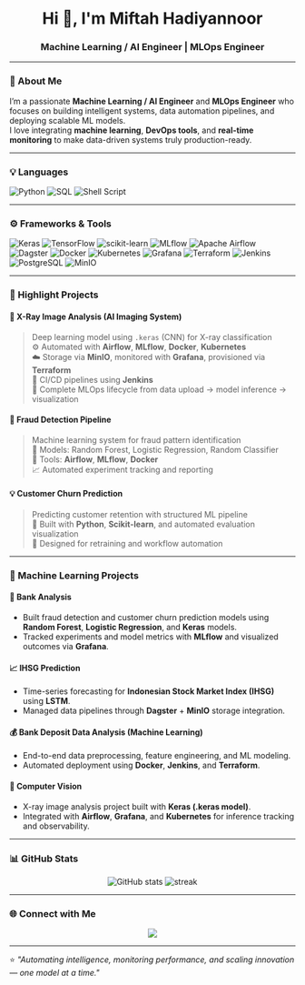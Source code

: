<h1 align="center">Hi 👋, I'm Miftah Hadiyannoor</h1>
<h3 align="center">Machine Learning / AI Engineer | MLOps Engineer</h3>

---

### 🧠 About Me
I’m a passionate **Machine Learning / AI Engineer** and **MLOps Engineer** who focuses on building intelligent systems, data automation pipelines, and deploying scalable ML models.  
I love integrating **machine learning**, **DevOps tools**, and **real-time monitoring** to make data-driven systems truly production-ready.

---

### 💡 Languages
![Python](https://img.shields.io/badge/Python-3776AB?style=for-the-badge&logo=python&logoColor=white)
![SQL](https://img.shields.io/badge/SQL-4479A1?style=for-the-badge&logo=postgresql&logoColor=white)
![Shell Script](https://img.shields.io/badge/Shell-89E051?style=for-the-badge&logo=gnu-bash&logoColor=black)

---

### ⚙️ Frameworks & Tools
![Keras](https://img.shields.io/badge/Keras-D00000?style=for-the-badge&logo=keras&logoColor=white)
![TensorFlow](https://img.shields.io/badge/TensorFlow-FF6F00?style=for-the-badge&logo=tensorflow&logoColor=white)
![scikit-learn](https://img.shields.io/badge/scikit--learn-F7931E?style=for-the-badge&logo=scikit-learn&logoColor=white)
![MLflow](https://img.shields.io/badge/MLflow-0194E2?style=for-the-badge&logo=mlflow&logoColor=white)
![Apache Airflow](https://img.shields.io/badge/Airflow-017CEE?style=for-the-badge&logo=apache-airflow&logoColor=white)
![Dagster](https://img.shields.io/badge/Dagster-FF9900?style=for-the-badge&logo=dagster&logoColor=white)
![Docker](https://img.shields.io/badge/Docker-2496ED?style=for-the-badge&logo=docker&logoColor=white)
![Kubernetes](https://img.shields.io/badge/Kubernetes-326CE5?style=for-the-badge&logo=kubernetes&logoColor=white)
![Grafana](https://img.shields.io/badge/Grafana-F46800?style=for-the-badge&logo=grafana&logoColor=white)
![Terraform](https://img.shields.io/badge/Terraform-623CE4?style=for-the-badge&logo=terraform&logoColor=white)
![Jenkins](https://img.shields.io/badge/Jenkins-D24939?style=for-the-badge&logo=jenkins&logoColor=white)
![PostgreSQL](https://img.shields.io/badge/PostgreSQL-336791?style=for-the-badge&logo=postgresql&logoColor=white)
![MinIO](https://img.shields.io/badge/MinIO-C72C48?style=for-the-badge&logo=minio&logoColor=white)

---

### 🧩 Highlight Projects

#### 🩻 X-Ray Image Analysis (AI Imaging System)
> Deep learning model using `.keras` (CNN) for X-ray classification  
> ⚙️ Automated with **Airflow**, **MLflow**, **Docker**, **Kubernetes**  
> ☁️ Storage via **MinIO**, monitored with **Grafana**, provisioned via **Terraform**  
> 🔄 CI/CD pipelines using **Jenkins**  
> 🚀 Complete MLOps lifecycle from data upload → model inference → visualization  

#### 🧾 Fraud Detection Pipeline
> Machine learning system for fraud pattern identification  
> 🧠 Models: Random Forest, Logistic Regression, Random Classifier  
> 🧩 Tools: **Airflow**, **MLflow**, **Docker**  
> 📈 Automated experiment tracking and reporting  

#### 💡 Customer Churn Prediction
> Predicting customer retention with structured ML pipeline  
> 🧮 Built with **Python**, **Scikit-learn**, and automated evaluation visualization  
> 🔄 Designed for retraining and workflow automation  

---

### 🚀 Machine Learning Projects

#### 🏦 **Bank Analysis**
- Built fraud detection and customer churn prediction models using **Random Forest**, **Logistic Regression**, and **Keras** models.  
- Tracked experiments and model metrics with **MLflow** and visualized outcomes via **Grafana**.

#### 📈 **IHSG Prediction**
- Time-series forecasting for **Indonesian Stock Market Index (IHSG)** using **LSTM**.  
- Managed data pipelines through **Dagster** + **MinIO** storage integration.

#### 💰 **Bank Deposit Data Analysis (Machine Learning)**
- End-to-end data preprocessing, feature engineering, and ML modeling.  
- Automated deployment using **Docker**, **Jenkins**, and **Terraform**.

#### 🧠 **Computer Vision**
- X-ray image analysis project built with **Keras (.keras model)**.  
- Integrated with **Airflow**, **Grafana**, and **Kubernetes** for inference tracking and observability.

---

### 📊 GitHub Stats

<p align="center">
  <img src="https://github-readme-stats.vercel.app/api?username=mifthahadiyannoor&show_icons=true&theme=tokyonight" alt="GitHub stats" />
  <img src="https://github-readme-streak-stats.herokuapp.com/?user=mifthahadiyannoor&theme=tokyonight" alt="streak" />
</p>


---

### 🌐 Connect with Me

<p align="center">
  <a href="https://www.linkedin.com/in/miftah-hadiyannoor-535447248/"><img src="https://img.shields.io/badge/LinkedIn-Miftah%20Hadiyannoor-blue?style=for-the-badge&logo=linkedin"></a>
</p>

---

⭐️ *"Automating intelligence, monitoring performance, and scaling innovation — one model at a time."*
